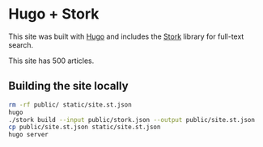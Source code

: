 # Hugo + Stork

This site was built with [Hugo](https://gohugo.io/) and includes the [Stork](https://stork-search.net/) library for full-text search.

This site has 500 articles.

## Building the site locally

```bash
rm -rf public/ static/site.st.json
hugo
./stork build --input public/stork.json --output public/site.st.json
cp public/site.st.json static/site.st.json
hugo server
```
